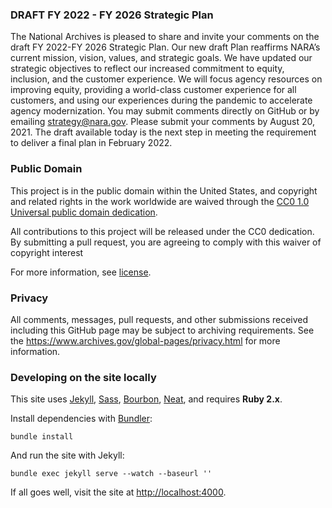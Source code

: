 ### DRAFT FY 2022 - FY 2026 Strategic Plan

The National Archives is pleased to share and invite your comments on the draft FY 2022-FY 2026 Strategic Plan.  Our new draft Plan reaffirms NARA’s current mission, vision, values, and strategic goals. We have updated our strategic objectives to reflect our increased  commitment to equity, inclusion, and the customer experience.  We will focus agency resources on improving equity, providing a world-class customer experience for all customers, and using our experiences during the pandemic to accelerate agency modernization. You may submit comments directly on GitHub or by emailing strategy@nara.gov. Please submit your comments by August 20, 2021. The draft available today is the next step in meeting the requirement to deliver a final plan in February 2022.

### Public Domain

This project is in the public domain within the United States, and
copyright and related rights in the work worldwide are waived through
the [CC0 1.0 Universal public domain dedication](https://creativecommons.org/publicdomain/zero/1.0/).

All contributions to this project will be released under the CC0 dedication. By submitting a pull request, you are agreeing to comply with this waiver of copyright interest

For more information, see [license](https://github.com/usnationalarchives/strategic-plan-2022-2026/blob/gh-pages/LICENSE.md).


### Privacy

All comments, messages, pull requests, and other submissions received including this GitHub page may be subject to archiving requirements. See the <https://www.archives.gov/global-pages/privacy.html> for more information.

### Developing on the site locally

This site uses [Jekyll](http://jekyllrb.com), [Sass](http://sass-lang.com), [Bourbon](http://bourbon.io), [Neat](http://neat.bourbon.io), and requires **Ruby 2.x**.

Install dependencies with [Bundler](http://bundler.io/):

```shell
bundle install
```

And run the site with Jekyll:

```shell
bundle exec jekyll serve --watch --baseurl ''
```

If all goes well, visit the site at <http://localhost:4000>.
